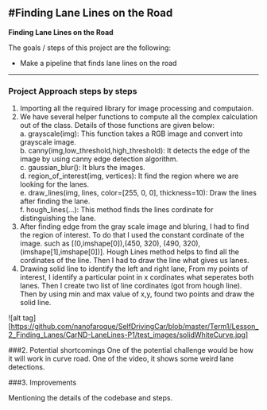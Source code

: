 #**Finding Lane Lines on the Road** 
---

**Finding Lane Lines on the Road**

The goals / steps of this project are the following:

* Make a pipeline that finds lane lines on the road


[//]: # (Image References)

[image1]: ./examples/grayscale.jpg "Grayscale"

---

### Project Approach steps by steps
1. Importing all the required library for image processing and computaion.
2. We have several helper functions to compute all the complex calculation out of the class. Details of those functions are given below: </br>
   a. grayscale(img): This function takes a RGB image and convert into grayscale image.</br>
   b. canny(img,low_threshold,high_threshold): It detects the edge of the image by using canny edge detection algorithm. </br>
   c. gaussian_blur(): It blurs the images. </br>
   d. region_of_interest(img, vertices): It find the region where we are looking for the lanes. </br >
   e. draw_lines(img, lines, color=[255, 0, 0], thickness=10): Draw the lines after finding the lane. </br>
   f. hough_lines(...): This method finds the lines cordinate for distinguishing the lane. 
3. After finding edge from the gray scale image and bluring, I had to find the region of interest. To do that I used the constant cordinate of the image. such as [(0,imshape[0]),(450, 320), (490, 320), (imshape[1],imshape[0])]. Hough Lines method helps to find all the cordinates of the line. Then I had to draw the line what gives us lanes. 
4. Drawing solid line to identify the left and right lane, From my points of interest, I identify a particular point in x cordinates what seperates both lanes. Then I create two list of line cordinates (got from hough line). Then by using min and max value of x,y, found two points and draw the solid line. 

![alt tag][https://github.com/nanofaroque/SelfDrivingCar/blob/master/Term1/Lesson_2_Finding_Lanes/CarND-LaneLines-P1/test_images/solidWhiteCurve.jpg]


###2. Potential shortcomings 
One of the potential challenge would be how it will work in curve road. 
One of the video, it shows some weird lane detections. 


###3. Improvements

Mentioning the details of the codebase and steps.